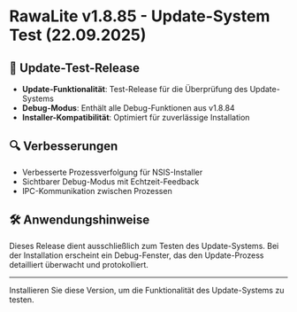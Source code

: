 # RawaLite v1.8.85 - Update-System Test (22.09.2025)

## 🚀 Update-Test-Release

- **Update-Funktionalität**: Test-Release für die Überprüfung des Update-Systems
- **Debug-Modus**: Enthält alle Debug-Funktionen aus v1.8.84
- **Installer-Kompatibilität**: Optimiert für zuverlässige Installation

## 🔍 Verbesserungen

- Verbesserte Prozessverfolgung für NSIS-Installer
- Sichtbarer Debug-Modus mit Echtzeit-Feedback
- IPC-Kommunikation zwischen Prozessen

## 🛠️ Anwendungshinweise

Dieses Release dient ausschließlich zum Testen des Update-Systems. Bei der Installation erscheint ein Debug-Fenster, das den Update-Prozess detailliert überwacht und protokolliert.

---

Installieren Sie diese Version, um die Funktionalität des Update-Systems zu testen.